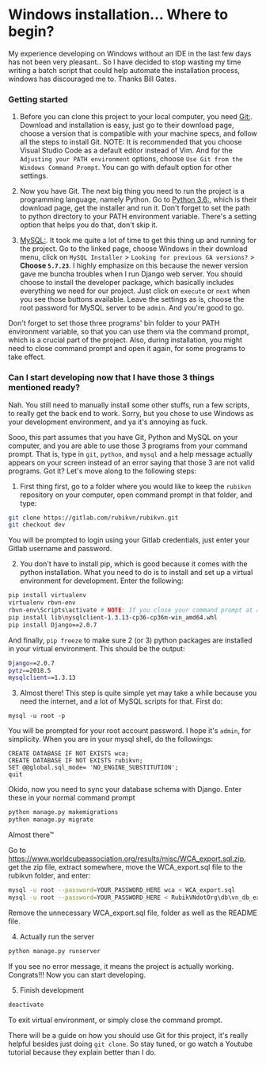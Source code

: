 # Windows installation... Where to begin?

My experience developing on Windows without an IDE in the last few days has not been very pleasant.. So I have decided to stop wasting my time writing a batch script that could help automate the installation process, windows has discouraged me to. Thanks Bill Gates.

### Getting started

1. Before you can clone this project to your local computer, you need [Git:](https://git-scm.com/). Download and installation is easy, just go to their download page, choose a version that is compatible with your machine specs, and follow all the steps to install Git. NOTE: It is recommended that you choose Visual Studio Code as a default editor instead of Vim. And for the `Adjusting your PATH environment` options, choose `Use Git from the Windows Command Prompt`. You can go with default option for other settings.

2. Now you have Git. The next big thing you need to run the project is a programming language, namely Python. Go to [Python 3.6:](https://www.python.org/downloads/), which is their download page, get the installer and run it. Don't forget to set the path to python directory to your PATH environment variable. There's a setting option that helps you do that, don't skip it.

3. [MySQL:](https://www.mysql.com/downloads/). It took me quite a lot of time to get this thing up and running for the project. Go to the linked page, choose Windows in their download menu, click on `MySQL Installer` > `Looking for previous GA versions?` > **Choose `5.7.23`**. I highly emphasize on this because the newer version gave me buncha troubles when I run Django web server. You should choose to install the developer package, which basically includes everything we need for our project. Just click on `execute` or `next` when you see those buttons available. Leave the settings as is, choose the root password for MySQL server to be `admin`. And you're good to go.

Don't forget to set those three programs' bin folder to your PATH environment variable, so that you can use them via the command prompt, which is a crucial part of the project. Also, during installation, you might need to close command prompt and open it again, for some programs to take effect.

### Can I start developing now that I have those 3 things mentioned ready?

Nah. You still need to manually install some other stuffs, run a few scripts, to really get the back end to work. Sorry, but you chose to use Windows as your development environment, and ya it's annoying as fuck.

Sooo, this part assumes that you have Git, Python and MySQL on your computer, and you are able to use those 3 programs from your command prompt. That is, type in `git`, `python`, and `mysql` and a help message actually appears on your screen instead of an error saying that those 3 are not valid programs. Got it? Let's move along to the following steps:

1. First thing first, go to a folder where you would like to keep the `rubikvn` repository on your computer, open command prompt in that folder, and type:

```bash
git clone https://gitlab.com/rubikvn/rubikvn.git
git checkout dev
```

You will be prompted to login using your Gitlab credentials, just enter your Gitlab username and password.

2. You don't have to install pip, which is good because it comes with the python installation. What you need to do is to install and set up a virtual environment for development. Enter the following:

```bash
pip install virtualenv
virtualenv rbvn-env
rbvn-env\Scripts\activate # NOTE: If you close your command prompt at any step from now on, you need to activate this script again.
pip install lib\mysqlclient-1.3.13-cp36-cp36m-win_amd64.whl
pip install Django==2.0.7
```

And finally, `pip freeze` to make sure 2 (or 3) python packages are installed in your virtual environment. This should be the output:

```bash
Django==2.0.7
pytz==2018.5
mysqlclient==1.3.13
```

3. Almost there! This step is quite simple yet may take a while because you need the internet, and a lot of MySQL scripts for that. First do:

```
mysql -u root -p
```

You will be prompted for your root account password. I hope it's `admin`, for simplicity. When you are in your mysql shell, do the followings:

```mysql
CREATE DATABASE IF NOT EXISTS wca;
CREATE DATABASE IF NOT EXISTS rubikvn;
SET @@global.sql_mode= 'NO_ENGINE_SUBSTITUTION';
quit
```

Okido, now you need to sync your database schema with Django. Enter these in your normal command prompt

```bash
python manage.py makemigrations
python manage.py migrate
```

Almost there™

Go to https://www.worldcubeassociation.org/results/misc/WCA_export.sql.zip, get the zip file, extract somewhere, move the WCA_export.sql file to the rubikvn folder, and enter:

```bash
mysql -u root --password=YOUR_PASSWORD_HERE wca < WCA_export.sql
mysql -u root --password=YOUR_PASSWORD_HERE < RubikVNdotOrg\db\vn_db_export.sql
```

Remove the unnecessary WCA_export.sql file, folder as well as the README file.

4. Actually run the server

```bash
python manage.py runserver
```

If you see no error message, it means the project is actually working. Congrats!!! Now you can start developing.

5. Finish development

```bash
deactivate
```

To exit virtual environment, or simply close the command prompt.

There will be a guide on how you should use Git for this project, it's really helpful besides just doing `git clone`. So stay tuned, or go watch a Youtube tutorial because they explain better than I do.
